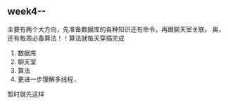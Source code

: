 ## week4--

主要有两个大方向，先准备数据库的各种知识还有命令，再跟聊天室关联。
奥，还有每周必备算法！！算法就每天穿插完成

1. 数据库
2. 聊天室
3. 算法
4. 更进一步理解多线程..

暂时就先这样
